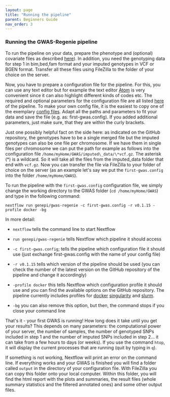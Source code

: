 ```yaml
---
layout: page
title: "Running the pipeline"
parent: Beginners Guide
nav_order: 3
---
```


### Running the GWAS-Regenie pipeline

To run the pipeline on your data, prepare the phenotype and (optional) covariate files as described [here](https://rgcgithub.github.io/regenie/options/#input)). In addition, you need the genotyping data for step 1 in bim,bed,fam format and your imputed genotypes in VCF or BGEN format. Transfer all these files using FileZilla to the folder of your choice on the server.

Now, you have to prepare a configuration file for the pipeline. For this, you can use any text editor but for example the text editor [Atom](https://atom.io/) is very convenient since it can also highlight different kinds of codes etc. The required and optional parameters for the configuration file are all listed [here](../params) of the pipeline. To make your own config file, it is the easiest to copy one of the exemplary [config files](https://github.com/genepi/gwas-regenie/tree/main/conf/tests). Adapt all the paths and parameters to fit your data and save the file (e.g. as: first-gwas.config). If you added additional parameters, just make sure, that they are within the curly brackets.

Just one possibly helpful fact on the side here: as indicated on the GitHub repository, the genotypes have to be a single merged file but the imputed genotypes can also be one file per chromosome. If we have them in single files per chromosome we can put the path for example as follows into the configuration file `/home/myHome/GWAS/imputed\_data/\*vcf.gz`. The asterisk (\*) is a wildcard. So it will take all the files from the imputed\_data folder that end with `vcf.gz`.
 Now you can transfer the file via FileZilla to your folder of choice on the server (as an example let's say we put the `first-gwas.config` into the folder `/home/myHome/GWAS`).

To run the pipeline with the `first-gwas.config` configuration file, we simply change the working directory to the GWAS folder (`cd /home/myHome/GWAS`) and type in the following command:
```
nextflow run genepi/gwas-regenie -c first-gwas.config -r v0.1.15 -profile docker -bg
```
In more detail:

* `nextflow` tells the command line to start Nextflow

* `run genepi/gwas-regenie` tells Nextflow which pipeline it should access

* `-c first-gwas.config`; tells the pipeline which configuration file it should use (just exchange first-gwas.config with the name of your config file)

* `-r v0.1.15` tells which version of the pipeline should be used (you can check the number of the latest version on the GitHub repository of the pipeline and change it accordingly)

* `-profile docker` this tells Nextflow which configuration profile it should use and you can find the available options on the GitHub repository. The pipeline currently includes profiles for [docker](https://www.docker.com/) [singularity](https://apptainer.org/) and [slurm](https://slurm.schedmd.com/documentation.html).  

* `-bg` you can also remove this option, but then, the command stops if you close your command line

That's it - your first GWAS is running! How long does it take until you get your results? This depends on many parameters: the computational power of your server, the number of samples, the number of genotyped SNPs included in step 1 and the number of imputed SNPs included in step 2… it can take from a few hours to days (or weeks). If you use the command `htop`, it will display the current processes that are running (quit by typing in `q`).

If something is not working, Nextflow will print an error on the command line. If everything works and your GWAS is finished you will find a folder called `output` in the directory of your configuration file. With FileZilla you can copy this folder onto your local computer. Within this folder, you will find the html report with the plots and summaries, the result files (whole summary statistics and the filtered annotated ones) and some other output files.
